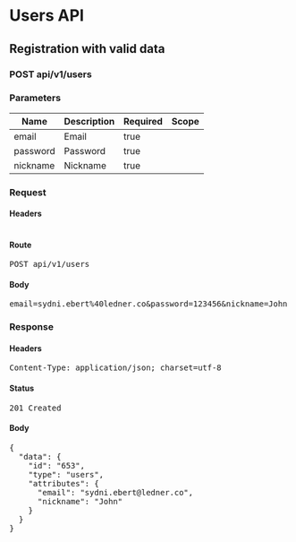 # Users API

## Registration with valid data

### POST api/v1/users

### Parameters

| Name | Description | Required | Scope |
|------|-------------|----------|-------|
| email | Email | true |  |
| password | Password | true |  |
| nickname | Nickname | true |  |

### Request

#### Headers

<pre></pre>

#### Route

<pre>POST api/v1/users</pre>

#### Body

<pre>email=sydni.ebert%40ledner.co&password=123456&nickname=John</pre>

### Response

#### Headers

<pre>Content-Type: application/json; charset=utf-8</pre>

#### Status

<pre>201 Created</pre>

#### Body

<pre>{
  "data": {
    "id": "653",
    "type": "users",
    "attributes": {
      "email": "sydni.ebert@ledner.co",
      "nickname": "John"
    }
  }
}</pre>
